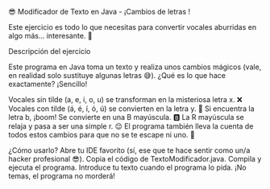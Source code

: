 😎 Modificador de Texto en Java - ¡Cambios de letras !

Este ejercicio es todo lo que necesitas para convertir vocales aburridas en algo más... interesante.  🎉

Descripción del ejercicio

Este programa en Java toma un texto y realiza unos cambios mágicos (vale, en realidad solo sustituye algunas letras 😅). ¿Qué es lo que hace exactamente? ¡Sencillo!

Vocales sin tilde (a, e, i, o, u) se transforman en la misteriosa letra x. ❌
Vocales con tilde (á, é, í, ó, ú) se convierten en la  letra y. 🚀
Si encuentra la letra b, ¡boom! Se convierte en una B mayúscula. 🅱️
La R mayúscula se relaja y pasa a ser una simple r. 😌
El programa también lleva la cuenta de todos estos cambios para que no se te escape ni uno. 👀

¿Cómo usarlo?
Abre tu IDE favorito (sí, ese que te hace sentir como un/a hacker profesional 😎).
Copia el código de TextoModificador.java.
Compila y ejecuta el programa.
Introduce tu texto cuando el programa lo pida. ¡No temas, el programa no morderá!
